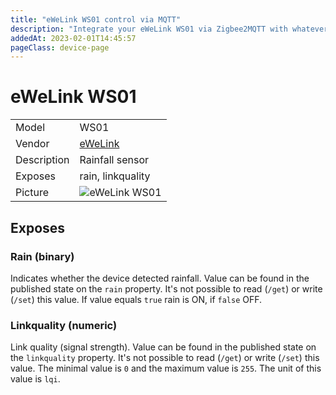 ```yaml
---
title: "eWeLink WS01 control via MQTT"
description: "Integrate your eWeLink WS01 via Zigbee2MQTT with whatever smart home infrastructure you are using without the vendor's bridge or gateway."
addedAt: 2023-02-01T14:45:57
pageClass: device-page
---
```


<!-- !!!! -->
<!-- ATTENTION: This file is auto-generated through docgen! -->
<!-- You can only edit the "Notes"-Section between the two comment lines "Notes BEGIN" and "Notes END". -->
<!-- Do not use h1 or h2 heading within "## Notes"-Section. -->
<!-- !!!! -->

# eWeLink WS01

|     |     |
|-----|-----|
| Model | WS01  |
| Vendor  | [eWeLink](/supported-devices/#v=eWeLink)  |
| Description | Rainfall sensor |
| Exposes | rain, linkquality |
| Picture | ![eWeLink WS01](https://www.zigbee2mqtt.io/images/devices/WS01.png) |


<!-- Notes BEGIN: You can edit here. Add "## Notes" headline if not already present. -->


<!-- Notes END: Do not edit below this line -->




## Exposes

### Rain (binary)
Indicates whether the device detected rainfall.
Value can be found in the published state on the `rain` property.
It's not possible to read (`/get`) or write (`/set`) this value.
If value equals `true` rain is ON, if `false` OFF.

### Linkquality (numeric)
Link quality (signal strength).
Value can be found in the published state on the `linkquality` property.
It's not possible to read (`/get`) or write (`/set`) this value.
The minimal value is `0` and the maximum value is `255`.
The unit of this value is `lqi`.

